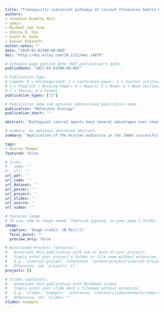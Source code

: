 ```yaml
---
title: "Transpacific coalescent pathways of coconut rhinoceros beetle biotypes: Resistance to biological control catalyses resurgence of an old pest"
authors:
- Jonathan Bradley Reil
- admin
- Michael San Jose
- Sheina B. Sim
- Scott M. Geib
- Daniel Rubinoff
author_notes: ""
date: "2019-01-01T00:00:00Z"
doi: "http://doi.wiley.com/10.1111/mec.14879"

# Schedule page publish date (NOT publication's date).
publishDate: "2017-01-01T00:00:00Z"

# Publication type.
# Legend: 0 = Uncategorized; 1 = Conference paper; 2 = Journal article;
# 3 = Preprint / Working Paper; 4 = Report; 5 = Book; 6 = Book section;
# 7 = Thesis; 8 = Patent
publication_types: ["2"]

# Publication name and optional abbreviated publication name.
publication: "Molecular Ecology"
publication_short: ""

abstract: "Biological control agents have several advantages over chemical control for pest management, including the capability to restore ecosystem balance with minimal non-target effects and a lower propensity for targets to develop resistance. These factors are particularly important for invasive species control. The coconut rhinoceros beetle (Oryctes rhinoceros Linnaeus) is a major palm pest that invaded many Pacific islands in the early 20th century through human-mediated dispersal. Application of the Oryctes nudivirus in the 1960s successfully halted the beetle’s first invasion wave and made it a textbook example of successful biological control. However, a recently discovered O. rhinoceros biotype that is resistant to the nudivirus appears to be correlated with a new invasion wave. We performed a population genomics analysis of 172 O. rhinoceros from seven regions, including native and invasive populations, to reconstruct invasion pathways and explore correlation between recent invasions and biotypes. With ddRAD sequencing, we generated data sets ranging from 4,000 to 209,000 loci using stacks and ipyrad software pipelines and compared genetic signal in downstream clustering and phylogenetic analyses. Analysis suggests that the O. rhinoceros resurgence is mediated by the nudivirus-resistant biotype. Genomic data have been proven essential to understanding the new O. rhinoceros biotype’s invasion patterns and interactions with the original biotype. Such information is crucial to optimization of strategies for quarantine and control of resurgent pests. Our results demonstrate that while invasions are relatively rare events, new introductions can have significant ecological consequences, and quarantine vigilance is required even in previously invaded areas."

# Summary. An optional shortened abstract.
summary: "Application of the Oryctes nudivirus in the 1960s successfully halted the beetle’s first invasion wave and made it a textbook example of successful biological control. However, a recently discovered O. rhinoceros biotype that is resistant to the nudivirus appears to be correlated with a new invasion wave."

tags:
- Source Themes
featured: false

# links:
# - name: ""
#   url: ""
url_pdf: ''
url_code: ''
url_dataset: ''
url_poster: ''
url_project: ''
url_slides: ''
url_source: ''
url_video: ''

# Featured image
# To use, add an image named `featured.jpg/png` to your page's folder. 
image:
  caption: 'Image credit: [B Reil]()'
  focal_point: ""
  preview_only: false

# Associated Projects (optional).
#   Associate this publication with one or more of your projects.
#   Simply enter your project's folder or file name without extension.
#   E.g. `internal-project` references `content/project/internal-project/index.md`.
#   Otherwise, set `projects: []`.
projects: []

# Slides (optional).
#   Associate this publication with Markdown slides.
#   Simply enter your slide deck's filename without extension.
#   E.g. `slides: "example"` references `content/slides/example/index.md`.
#   Otherwise, set `slides: ""`.
slides: example
---
```

